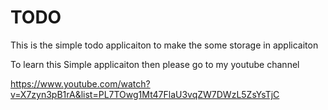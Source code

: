 # TODO

This is the simple todo applicaiton to make the some storage in applicaiton 

To learn this Simple applicaiton then please go to my youtube channel 

https://www.youtube.com/watch?v=X7zyn3pB1rA&list=PL7TOwg1Mt47FlaU3vqZW7DWzL5ZsYsTjC

